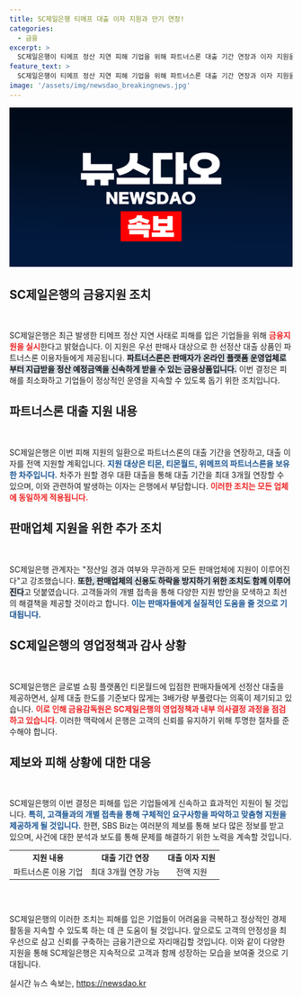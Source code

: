 ```yaml
---
title: SC제일은행 티메프 대출 이자 지원과 만기 연장!
categories:
  - 금융
excerpt: >
  SC제일은행이 티메프 정산 지연 피해 기업을 위해 파트너스론 대출 기간 연장과 이자 지원을 발표했습니다. 이 은행은 모든 업체에 신용도 보호 조치를 마련하고, 문제 해결을 위해 고객들과 개별 접촉을 시작했다고 밝혔습니다.
feature_text: >
  SC제일은행이 티메프 정산 지연 피해 기업을 위해 파트너스론 대출 기간 연장과 이자 지원을 발표했습니다. 이 은행은 모든 업체에 신용도 보호 조치를 마련하고, 문제 해결을 위해 고객들과 개별 접촉을 시작했다고 밝혔습니다.
image: '/assets/img/newsdao_breakingnews.jpg'
---
```


<p><img src="/assets/img/newsdao_breakingnews.jpg" alt="implanttips 속보" /></p>

<h2 data-ke-size="size26">SC제일은행의 금융지원 조치</h2>

<p data-ke-size="size16">&nbsp;</p>

<p>SC제일은행은 최근 발생한 티메프 정산 지연 사태로 피해를 입은 기업들을 위해 <b><span style="color: #ee2323;">금융지원을 실시</span></b>한다고 밝혔습니다. 이 지원은 우선 판매사 대상으로 한 선정산 대출 상품인 파트너스론 이용자들에게 제공됩니다. <b><span style="background-color: #21538527;">파트너스론은 판매자가 온라인 플랫폼 운영업체로부터 지급받을 정산 예정금액을 신속하게 받을 수 있는 금융상품입니다.</span></b> 이번 결정은 피해를 최소화하고 기업들이 정상적인 운영을 지속할 수 있도록 돕기 위한 조치입니다.</p>

<h2 data-ke-size="size26">파트너스론 대출 지원 내용</h2>

<p data-ke-size="size16">&nbsp;</p>

<p>SC제일은행은 이번 피해 지원의 일환으로 파트너스론의 대출 기간을 연장하고, 대출 이자를 전액 지원할 계획입니다. <b><span style="color: #1a5490;">지원 대상은 티몬, 티몬월드, 위메프의 파트너스론을 보유한 차주입니다.</span></b> 차주가 원할 경우 대환 대출을 통해 대출 기간을 최대 3개월 연장할 수 있으며, 이와 관련하여 발생하는 이자는 은행에서 부담합니다. <b><span style="color: #ee2323;">이러한 조치는 모든 업체에 동일하게 적용됩니다.</span></b></p>

<h2 data-ke-size="size26">판매업체 지원을 위한 추가 조치</h2>

<p data-ke-size="size16">&nbsp;</p>

<p>SC제일은행 관계자는 "정산일 경과 여부와 무관하게 모든 판매업체에 지원이 이루어진다"고 강조했습니다. <b><span style="background-color: #21538527;">또한, 판매업체의 신용도 하락을 방지하기 위한 조치도 함께 이루어진다</span></b>고 덧붙였습니다. 고객들과의 개별 접촉을 통해 다양한 지원 방안을 모색하고 최선의 해결책을 제공할 것이라고 합니다. <b><span style="color: #1a5490;">이는 판매자들에게 실질적인 도움을 줄 것으로 기대됩니다.</span></b></p>

<h2 data-ke-size="size26">SC제일은행의 영업정책과 감사 상황</h2>

<p data-ke-size="size16">&nbsp;</p>

<p>SC제일은행은 글로벌 쇼핑 플랫폼인 티몬월드에 입점한 판매자들에게 선정산 대출을 제공하면서, 실제 대출 한도를 기준보다 많게는 3배가량 부풀렸다는 의혹이 제기되고 있습니다. <b><span style="color: #ee2323;">이로 인해 금융감독원은 SC제일은행의 영업정책과 내부 의사결정 과정을 점검하고 있습니다.</span></b> 이러한 맥락에서 은행은 고객의 신뢰를 유지하기 위해 투명한 절차를 준수해야 합니다.</p>

<h2 data-ke-size="size26">제보와 피해 상황에 대한 대응</h2>

<p data-ke-size="size16">&nbsp;</p>

<p>SC제일은행의 이번 결정은 피해를 입은 기업들에게 신속하고 효과적인 지원이 될 것입니다. <b><span style="color: #1a5490;">특히, 고객들과의 개별 접촉을 통해 구체적인 요구사항을 파악하고 맞춤형 지원을 제공하게 될 것입니다.</span></b> 한편, SBS Biz는 여러분의 제보를 통해 보다 많은 정보를 받고 있으며, 사건에 대한 분석과 보도를 통해 문제를 해결하기 위한 노력을 계속할 것입니다. </p>

<table style="border-collapse: collapse; width: 100%; height: 67px;">
<tbody>
<tr>
<td style="text-align: center; height: 17px;"><b>지원 내용</b></td>
<td style="text-align: center; height: 17px;"><b>대출 기간 연장</b></td>
<td style="text-align: center; height: 17px;"><b>대출 이자 지원</b></td>
</tr>
<tr>
<td style="text-align: center; height: 17px;">파트너스론 이용 기업</td>
<td style="text-align: center; height: 17px;">최대 3개월 연장 가능</td>
<td style="text-align: center; height: 17px;">전액 지원</td>
</tr>
</tbody>
</table>

<p data-ke-size="size16">&nbsp;</p> 

<p>SC제일은행의 이러한 조치는 피해를 입은 기업들이 어려움을 극복하고 정상적인 경제 활동을 지속할 수 있도록 하는 데 큰 도움이 될 것입니다. 앞으로도 고객의 안정성을 최우선으로 삼고 신뢰를 구축하는 금융기관으로 자리매김할 것입니다.  이와 같이 다양한 지원을 통해 SC제일은행은 지속적으로 고객과 함께 성장하는 모습을 보여줄 것으로 기대됩니다.</p>
실시간 뉴스 속보는, <a href="https://newsdao.kr" rel="dofollow">https://newsdao.kr</a>



